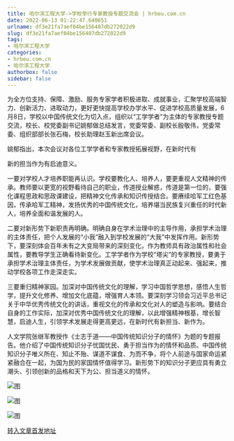 ```yaml
---
title: 哈尔滨工程大学->学校举行专家教授专题交流会 | hrbeu.com.cn
date: 2022-06-13 01:22:47.640651
urlname: df3e21fa7aef04be156407db272022d9
slug: df3e21fa7aef04be156407db272022d9
tags: 
- 哈尔滨工程大学
categories:
- hrbeu.com.cn
- 哈尔滨工程大学
authorbox: false
sidebar: false
---
```

为全方位支持、保障、激励、服务专家学者积极进取、成就事业，汇聚学校高端智力、创新活力、进取动力，更好更快提高学校办学水平、促进学校高质量发展，6月8日，学校以中国传统文化为切入点，组织以“工学学者”为主体的专家教授专题交流，校长、校党委副书记姚郁做总结发言，党委常委、副校长殷敬伟，党委常委、组织部部长张石梅，校长助理赵玉新出席会议。

姚郁指出，本次会议对各位工学学者和专家教授拓展视野，在新时代有
<!--more-->
新的担当作为有启迪意义。

一要对学校人才培养职能再认识。学校要教化人、培养人，要更重视人文精神的传承。教师要以更宽的视野看待自己的职业，传道授业解惑，传道是第一位的，要强化课程思政和思政课建设，把精神文化传承和知识传授结合。要赓续哈军工红色基因，传承哈军工精神，发扬优秀的中国传统文化，培养堪当民族复兴重任的时代新人，培养全面和谐发展的人。

二要对新形势下新职责再明确。明确自身在学术治理中的主导作用，承担学术治理的主体责任，把个人发展的“小我”融入到学校发展的“大我”中发挥作用。新形势下，要深刻体会百年未有之大变局带来的深刻变化，作为教师具有政治属性和社会属性，要教导学生正确看待新变化。工学学者作为学校“塔尖”的专家教授，要勇于承担学术治理主体责任，为学术发展做贡献，使学术治理真正动起来、强起来，推动学校各项工作走深走实。

三要重归精神家园。加深对中国传统文化的理解，学习中国哲学思想，感悟人生哲学，提升文化修养、增加文化底蕴，增强育人本领。要深刻学习领会习近平总书记关于中华优秀传统文化的讲话，重视文化的传承和文化对人的塑造与影响。要结合自身的工作实际，加深对优秀中国传统文化的理解，以此增强精神根基，增长智慧，启迪人生，引领学术发展走得更高更远，在新时代有新担当、新作为。

人文学院张继军教授作《士志于道——中国传统知识分子的情怀》为题的专题报告。他介绍了中国传统知识分子忧国忧民、勇于担当作为的情怀和品质。中国传统知识分子唯义所在、知止不殆、谋道不谋食、为而不争，将个人前途与国家命运紧紧融合在一起，为国为民的家国情怀值得学习。新形势下的知识分子更应具有勇立潮头、引领创新的品格和天下为公、担当道义的情怀。

![图](http://gongxue.cn/__local/E/A9/90/EFE1B4C15917C07611265ADC1B8_1ACE2977_1027A.png)

![图](http://gongxue.cn/__local/8/FE/34/27316F2B138C33DF28B40AC0376_CFB85604_EF05.png)

![图](http://gongxue.cn/__local/A/BF/73/A9923E08F7BC818C9CB309A49F1_DCF44ECB_1820A.png)

[转入文章首发地址](http://gongxue.cn/info/1141/71742.htm)